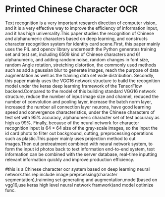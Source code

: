 # Printed Chinese Character OCR 
Text recognition is a very important research direction of computer vision, and it is a very effective way to improve the efficiency of information input, and it has high universality.This paper studies the recognition of Chinese and alphanumeric characters based on deep learning, and constructs character recognition system for identity card scene.First, this paper mainly uses the PIL and opencv library underneath the Python generates training set and test set, including 6509 kind of Chinese characters and 61 alphanumeric, and adding random noise, random changes in font size, random Angle rotation, stretching distortion, the commonly used methods such as add a gaussian blur to generate images, reach the purpose of data augmentation as well as the training data set wide distribution.
Secondly, this paper mainly uses the VGG16 network structure to build the recognition model under the keras deep learning framework of the TensorFlow backend.Compared to the model of this building standard VGG16 network structure, reduce the number of input image size and channel, reduced the number of convolution and pooling layer, increase the batch norm layer, increased the number all connection layer neurons, have good learning speed and convergence characteristics, under the Chinese characters of test set with 95% accuracy, alphanumeric character set of test accuracy as high as 99%.
Finally, because of the neural network for character recognition input is 64 * 64 size of the gray-scale images, so the input the id card photo to filter out background, cutting, preprocessing operations such as plastic.This paper mainly uses projection method to cut images.Then cut pretreatment combined with neural network system, to form the input id photos back to text information end-to-end system, text information can be combined with the server database, real-time inputting relevant information quickly and improve production efficiency.

#this is a Chinese character ocr system based on deep learning neural network.this rep include image preprcessing(character segmentation),trainning set generating and augmentation,model(based on vgg16,use keras high level neural network framwork)and model optimize func.

